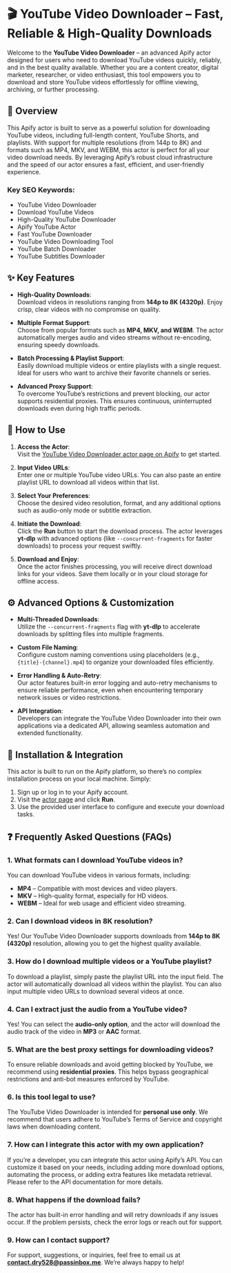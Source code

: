 # 🎬 YouTube Video Downloader – Fast, Reliable & High-Quality Downloads

Welcome to the **YouTube Video Downloader** – an advanced Apify actor designed for users who need to download YouTube videos quickly, reliably, and in the best quality available. Whether you are a content creator, digital marketer, researcher, or video enthusiast, this tool empowers you to download and store YouTube videos effortlessly for offline viewing, archiving, or further processing.

## 📢 Overview

This Apify actor is built to serve as a powerful solution for downloading YouTube videos, including full-length content, YouTube Shorts, and playlists. With support for multiple resolutions (from 144p to 8K) and formats such as MP4, MKV, and WEBM, this actor is perfect for all your video download needs. By leveraging Apify’s robust cloud infrastructure and the speed of our actor ensures a fast, efficient, and user-friendly experience.

### Key SEO Keywords:
- YouTube Video Downloader
- Download YouTube Videos
- High-Quality YouTube Downloader
- Apify YouTube Actor
- Fast YouTube Downloader
- YouTube Video Downloading Tool
- YouTube Batch Downloader
- YouTube Subtitles Downloader

## ✨ Key Features

- **High-Quality Downloads**:  
  Download videos in resolutions ranging from **144p to 8K (4320p)**. Enjoy crisp, clear videos with no compromise on quality.

- **Multiple Format Support**:  
  Choose from popular formats such as **MP4, MKV, and WEBM**. The actor automatically merges audio and video streams without re-encoding, ensuring speedy downloads.

- **Batch Processing & Playlist Support**:  
  Easily download multiple videos or entire playlists with a single request. Ideal for users who want to archive their favorite channels or series.

- **Advanced Proxy Support**:  
  To overcome YouTube’s restrictions and prevent blocking, our actor supports residential proxies. This ensures continuous, uninterrupted downloads even during high traffic periods.

## 🚀 How to Use

1. **Access the Actor**:  
   Visit the [YouTube Video Downloader actor page on Apify](https://apify.com/thenetaji/youtube-video-downloader) to get started.

2. **Input Video URLs**:  
   Enter one or multiple YouTube video URLs. You can also paste an entire playlist URL to download all videos within that list.

3. **Select Your Preferences**:  
   Choose the desired video resolution, format, and any additional options such as audio-only mode or subtitle extraction.

4. **Initiate the Download**:  
   Click the **Run** button to start the download process. The actor leverages **yt-dlp** with advanced options (like `--concurrent-fragments` for faster downloads) to process your request swiftly.

5. **Download and Enjoy**:  
   Once the actor finishes processing, you will receive direct download links for your videos. Save them locally or in your cloud storage for offline access.

## ⚙️ Advanced Options & Customization

- **Multi-Threaded Downloads**:  
  Utilize the `--concurrent-fragments` flag with **yt-dlp** to accelerate downloads by splitting files into multiple fragments.

- **Custom File Naming**:  
  Configure custom naming conventions using placeholders (e.g., `{title}-{channel}.mp4`) to organize your downloaded files efficiently.

- **Error Handling & Auto-Retry**:  
  Our actor features built-in error logging and auto-retry mechanisms to ensure reliable performance, even when encountering temporary network issues or video restrictions.

- **API Integration**:  
  Developers can integrate the YouTube Video Downloader into their own applications via a dedicated API, allowing seamless automation and extended functionality.

## 🔧 Installation & Integration

This actor is built to run on the Apify platform, so there’s no complex installation process on your local machine. Simply:

1. Sign up or log in to your Apify account.
2. Visit the [actor page](https://apify.com/thenetaji/youtube-video-downloader) and click **Run**.
3. Use the provided user interface to configure and execute your download tasks.

## ❓ Frequently Asked Questions (FAQs)

### 1. **What formats can I download YouTube videos in?**
You can download YouTube videos in various formats, including:
- **MP4** – Compatible with most devices and video players.
- **MKV** – High-quality format, especially for HD videos.
- **WEBM** – Ideal for web usage and efficient video streaming.

### 2. **Can I download videos in 8K resolution?**
Yes! Our YouTube Video Downloader supports downloads from **144p to 8K (4320p)** resolution, allowing you to get the highest quality available.

### 3. **How do I download multiple videos or a YouTube playlist?**
To download a playlist, simply paste the playlist URL into the input field. The actor will automatically download all videos within the playlist. You can also input multiple video URLs to download several videos at once.

### 4. **Can I extract just the audio from a YouTube video?**
Yes! You can select the **audio-only option**, and the actor will download the audio track of the video in **MP3** or **AAC** format.

### 5. **What are the best proxy settings for downloading videos?**
To ensure reliable downloads and avoid getting blocked by YouTube, we recommend using **residential proxies**. This helps bypass geographical restrictions and anti-bot measures enforced by YouTube.

### 6. **Is this tool legal to use?**
The YouTube Video Downloader is intended for **personal use only**. We recommend that users adhere to YouTube’s Terms of Service and copyright laws when downloading content.

### 7. **How can I integrate this actor with my own application?**
If you’re a developer, you can integrate this actor using Apify’s API. You can customize it based on your needs, including adding more download options, automating the process, or adding extra features like metadata retrieval. Please refer to the API documentation for more details.

### 8. **What happens if the download fails?**
The actor has built-in error handling and will retry downloads if any issues occur. If the problem persists, check the error logs or reach out for support.

### 9. **How can I contact support?**
For support, suggestions, or inquiries, feel free to email us at **contact.dry528@passinbox.me**. We’re always happy to help!